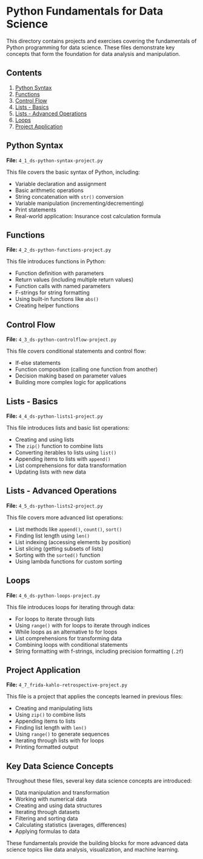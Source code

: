 # Python Fundamentals for Data Science

This directory contains projects and exercises covering the fundamentals of Python programming for data science. These files demonstrate key concepts that form the foundation for data analysis and manipulation.

## Contents

1. [Python Syntax](#python-syntax)
2. [Functions](#functions)
3. [Control Flow](#control-flow)
4. [Lists - Basics](#lists---basics)
5. [Lists - Advanced Operations](#lists---advanced-operations)
6. [Loops](#loops)
7. [Project Application](#project-application)

## Python Syntax

**File:** `4_1_ds-python-syntax-project.py`

This file covers the basic syntax of Python, including:
- Variable declaration and assignment
- Basic arithmetic operations
- String concatenation with `str()` conversion
- Variable manipulation (incrementing/decrementing)
- Print statements
- Real-world application: Insurance cost calculation formula

## Functions

**File:** `4_2_ds-python-functions-project.py`

This file introduces functions in Python:
- Function definition with parameters
- Return values (including multiple return values)
- Function calls with named parameters
- F-strings for string formatting
- Using built-in functions like `abs()`
- Creating helper functions

## Control Flow

**File:** `4_3_ds-python-controlflow-project.py`

This file covers conditional statements and control flow:
- If-else statements
- Function composition (calling one function from another)
- Decision making based on parameter values
- Building more complex logic for applications

## Lists - Basics

**File:** `4_4_ds-python-lists1-project.py`

This file introduces lists and basic list operations:
- Creating and using lists
- The `zip()` function to combine lists
- Converting iterables to lists using `list()`
- Appending items to lists with `append()`
- List comprehensions for data transformation
- Updating lists with new data

## Lists - Advanced Operations

**File:** `4_5_ds-python-lists2-project.py`

This file covers more advanced list operations:
- List methods like `append()`, `count()`, `sort()`
- Finding list length using `len()`
- List indexing (accessing elements by position)
- List slicing (getting subsets of lists)
- Sorting with the `sorted()` function
- Using lambda functions for custom sorting

## Loops

**File:** `4_6_ds-python-loops-project.py`

This file introduces loops for iterating through data:
- For loops to iterate through lists
- Using `range()` with for loops to iterate through indices
- While loops as an alternative to for loops
- List comprehensions for transforming data
- Combining loops with conditional statements
- String formatting with f-strings, including precision formatting (`.2f`)

## Project Application

**File:** `4_7_frida-kahlo-retrospective-project.py`

This file is a project that applies the concepts learned in previous files:
- Creating and manipulating lists
- Using `zip()` to combine lists
- Appending items to lists
- Finding list length with `len()`
- Using `range()` to generate sequences
- Iterating through lists with for loops
- Printing formatted output

## Key Data Science Concepts

Throughout these files, several key data science concepts are introduced:
- Data manipulation and transformation
- Working with numerical data
- Creating and using data structures
- Iterating through datasets
- Filtering and sorting data
- Calculating statistics (averages, differences)
- Applying formulas to data

These fundamentals provide the building blocks for more advanced data science topics like data analysis, visualization, and machine learning.
